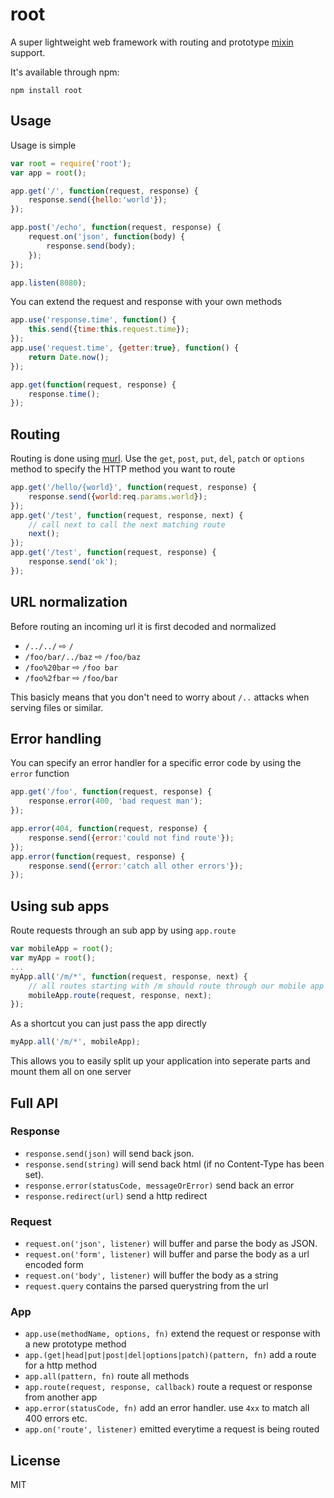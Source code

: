# root

A super lightweight web framework with routing and prototype [mixin](https://github.com/mafintosh/protein) support.

It's available through npm:

	npm install root

## Usage

Usage is simple

``` js
var root = require('root');
var app = root();

app.get('/', function(request, response) {
	response.send({hello:'world'});
});

app.post('/echo', function(request, response) {
	request.on('json', function(body) {
		response.send(body);
	});
});

app.listen(8080);
```

You can extend the request and response with your own methods

``` js
app.use('response.time', function() {
	this.send({time:this.request.time});
});
app.use('request.time', {getter:true}, function() {
	return Date.now();
});

app.get(function(request, response) {
	response.time();
});
```

## Routing

Routing is done using [murl](https://github.com/mafintosh/murl).
Use the `get`, `post`, `put`, `del`, `patch` or `options` method to specify the HTTP method you want to route

``` js
app.get('/hello/{world}', function(request, response) {
	response.send({world:req.params.world});
});
app.get('/test', function(request, response, next) {
	// call next to call the next matching route
	next();
});
app.get('/test', function(request, response) {
	response.send('ok');
});
```

## URL normalization

Before routing an incoming url it is first decoded and normalized

* `/../../` ⇨ `/`
* `/foo/bar/../baz` ⇨ `/foo/baz`
* `/foo%20bar` ⇨ `/foo bar`
* `/foo%2fbar` ⇨ `/foo/bar`

This basicly means that you don't need to worry about `/..` attacks when serving files or similar.

## Error handling

You can specify an error handler for a specific error code by using the `error` function

``` js
app.get('/foo', function(request, response) {
	response.error(400, 'bad request man');
});

app.error(404, function(request, response) {
	response.send({error:'could not find route'});
});
app.error(function(request, response) {
	response.send({error:'catch all other errors'});
});
```

## Using sub apps

Route requests through an sub app by using `app.route`

``` js
var mobileApp = root();
var myApp = root();
...
myApp.all('/m/*', function(request, response, next) {
	// all routes starting with /m should route through our mobile app as well
	mobileApp.route(request, response, next);
});
```

As a shortcut you can just pass the app directly

``` js
myApp.all('/m/*', mobileApp);
```

This allows you to easily split up your application into seperate parts
and mount them all on one server

## Full API

### Response

* `response.send(json)` will send back json.
* `response.send(string)` will send back html (if no Content-Type has been set).
* `response.error(statusCode, messageOrError)` send back an error
* `response.redirect(url)` send a http redirect

### Request

* `request.on('json', listener)` will buffer and parse the body as JSON.
* `request.on('form', listener)` will buffer and parse the body as a url encoded form
* `request.on('body', listener)` will buffer the body as a string
* `request.query` contains the parsed querystring from the url

### App

* `app.use(methodName, options, fn)` extend the request or response with a new prototype method
* `app.(get|head|put|post|del|options|patch)(pattern, fn)` add a route for a http method
* `app.all(pattern, fn)` route all methods
* `app.route(request, response, callback)` route a request or response from another app
* `app.error(statusCode, fn)` add an error handler. use `4xx` to match all 400 errors etc. 
* `app.on('route', listener)` emitted everytime a request is being routed

## License

MIT
